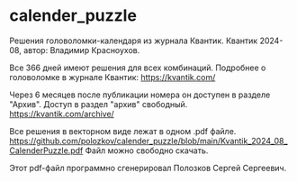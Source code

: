 # calender_puzzle

Решения головоломки-календаря из журнала Квантик.
Квантик 2024-08, автор: Владимир Красноухов.

Все 366 дней имеют решения для всех комбинаций.
Подробнее о головоломке в журнале Квантик:
https://kvantik.com/

Через 6 месяцев после публикации номера он доступен в разделе "Архив".
Доступ в раздел "архив" свободный.
https://kvantik.com/archive/

Все решения в векторном виде лежат в  одном .pdf файле.
https://github.com/polozkov/calender_puzzle/blob/main/Kvantik_2024_08_CalenderPuzzle.pdf
Файл можно свободно скачать.

Этот pdf-файл программно сгенерировал  Полозков Сергей Сергеевич.
